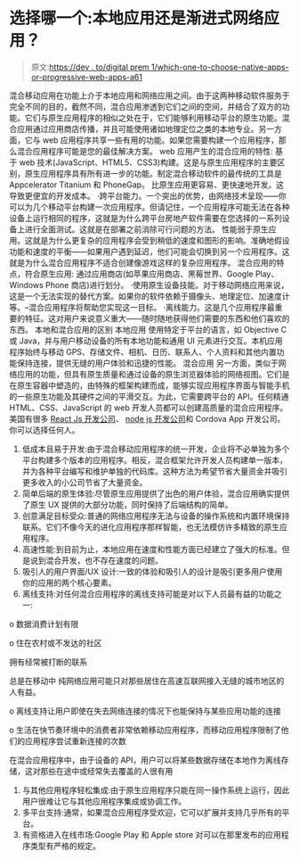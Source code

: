 # 选择哪一个:本地应用还是渐进式网络应用？

> 原文:[https://dev . to/digital prem 1/which-one-to-choose-native-apps-or-progressive-web-apps-a61](https://dev.to/digitalprem1/which-one-to-choose-native-apps-or-progressive-web-apps--a61)

混合移动应用在功能上介于本地应用和网络应用之间。由于这两种移动软件服务于完全不同的目的，截然不同，混合应用渗透到它们之间的空间，并结合了双方的功能。它们与原生应用程序的相似之处在于，它们能够利用移动平台的原生功能。混合应用通过应用商店传播，并且可能使用诸如地理定位之类的本地专业。另一方面，它与 web 应用程序共享一些有用的功能。如果您需要构建一个应用程序，那么混合应用程序可能是您的最佳解决方案。
web 应用产生的混合应用的特性:
基于 web 技术(JavaScript、HTML5、CSS3)构建。这是与原生应用程序的主要区别，原生应用程序具有所有进一步的功能。制定混合移动软件的最传统的工具是 Appcelerator Titanium 和 PhoneGap。
比原生应用更容易、更快速地开发。这导致更便宜的开发成本。
·跨平台能力。一个突出的优势，由网络技术呈现——你可以为几个移动平台构建一次应用程序。但请记住，一个应用程序可能无法在各种设备上运行相同的程序，这就是为什么跨平台房地产软件需要在您选择的一系列设备上进行全面测试。这就是在部署之前消除可行问题的方法。
性能弱于原生应用。这就是为什么更复杂的应用程序会受到稍低的速度和图形的影响。准确地假设功能和速度的平衡——如果用户遇到延迟，他们可能会切换到另一个应用程序。这就是为什么混合应用程序不适合创建像游戏这样的复杂应用程序。
混合应用的特点，符合原生应用:
通过应用商店(如苹果应用商店、黑莓世界、Google Play、Windows Phone 商店)进行划分。
·使用原生设备技能。对于移动网络应用来说，这是一个无法实现的替代方案。如果你的软件依赖于摄像头、地理定位、加速度计等。–混合应用程序将帮助您实现这一目标。
·离线能力。这是几个应用程序最重要的特征。这对用户来说意义重大——随时随地获得他们需要的东西和他们喜欢的东西。
本地和混合应用的区别
本地应用
使用特定于平台的语言，如 Objective C 或 Java，并与用户移动设备的所有本地功能和通用 UI 元素进行交互。本机应用程序始终与移动 GPS、存储文件、相机、日历、联系人、个人资料和其他内置功能保持连接，提供无缝的用户体验和迅捷的性能。
混合应用
另一方面，类似于网络应用的功能，但具有原生质量和通过设备的原生浏览器体验的网络视图。它们是在原生容器中塑造的，由特殊的框架构建而成，能够实现应用程序界面与智能手机的一些原生功能及其硬件之间的平滑交互。为此，它需要跨平台的 API。任何精通 HTML、CSS、JavaScript 的 web 开发人员都可以创建高质量的混合应用程序。美国有很多 [React Js 开发公司](https://www.3ilogics.com/react-js-development-company.html)、 [node js 开发公司](https://www.3ilogics.com/node-js-development-company.html)和 Cordova App 开发公司。你可以选择任何人。

1.  低成本且易于开发:由于混合移动应用程序的统一开发，企业将不必单独为多个平台构建多个版本的应用程序。相反，混合框架允许开发人员构建单一版本，并为各种平台编写和维护单独的代码库。这种方法为希望节省大量资金并吸引更多收入的小公司节省了大量资金。
2.  简单后端的原生体验:尽管原生应用提供了出色的用户体验，混合应用确实提供了原生 UX 提供的大部分功能，同时保持了后端结构的简单。
3.  创意满足目标受众:普通的网络应用程序无法与设备的操作系统和内置环境保持联系。它们不像今天的进化应用程序那样智能，也无法模仿许多精致的原生应用程序。
4.  高速性能:到目前为止，本地应用在速度和性能方面已经建立了强大的标准。但是说到混合开发，也不存在速度的问题。
5.  吸引人的用户界面/UX 设计:一致的体验和吸引人的设计是吸引更多用户使用你的应用的两个核心要素。
6.  离线支持:对任何混合应用程序的离线支持可能是对以下人员最有益的功能之一:

o 数据消费计划有限

o 住在农村或不发达的社区

拥有经常被打断的联系

总是在移动中
纯网络应用可能只对那些居住在高速互联网接入无缝的城市地区的人有益。

o 离线支持让用户即使在失去网络连接的情况下也能保持与某些应用功能的连接

o 生活在快节奏环境中的消费者非常依赖移动应用程序，而移动应用程序限制了他们的应用程序尝试重新连接的次数

在混合应用程序中，由于设备的 API，用户可以将某些数据存储在本地作为离线存储，这对那些在途中或经常失去覆盖的人很有用

1.  与其他应用程序轻松集成:由于原生应用程序只能在同一操作系统上运行，因此用户很难让它与其他应用程序集成或协调工作。
2.  多平台支持:通常，如果混合应用程序受欢迎，它可以扩展并支持几乎所有的平台。
3.  有资格进入在线市场:Google Play 和 Apple store 对可以在那里发布的应用程序类型有严格的规定。